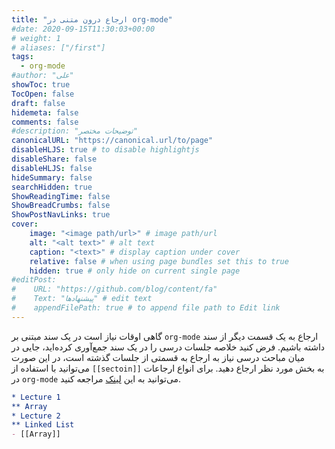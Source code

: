 ```yaml
---
title: "ارجاع درون متنی در org-mode"
#date: 2020-09-15T11:30:03+00:00
# weight: 1
# aliases: ["/first"]
tags:
  - org-mode
#author: "علی"
showToc: true
TocOpen: false
draft: false
hidemeta: false
comments: false
#description: "توضیحات مختصر"
canonicalURL: "https://canonical.url/to/page"
disableHLJS: true # to disable highlightjs
disableShare: false
disableHLJS: false
hideSummary: false
searchHidden: true
ShowReadingTime: false
ShowBreadCrumbs: false
ShowPostNavLinks: true
cover:
    image: "<image path/url>" # image path/url
    alt: "<alt text>" # alt text
    caption: "<text>" # display caption under cover
    relative: false # when using page bundles set this to true
    hidden: true # only hide on current single page
#editPost:
#    URL: "https://github.com/blog/content/fa"
#    Text: "پیشنهادها" # edit text
#    appendFilePath: true # to append file path to Edit link
---
```


گاهی اوقات نیاز است در یک سند مبتنی بر `org-mode` ارجاع به یک قسمت
دیگر از سند داشته باشیم. فرض کنید خلاصه جلسات درسی را در یک سند
جمع‌آوری کرده‌اید، جایی در میان مباحث درسی نیاز به ارجاع به قسمتی از
جلسات گذشته است، در این صورت می‌توانید با استفاده از `[[sectoin]]` به
بخش مورد نظر ارجاع دهید. برای انواع ارجاعات در `org-mode` می‌توانید به
این [لینک](https://orgmode.org/manual/Internal-Links.html) مراجعه
کنید.

```org
* Lecture 1
** Array
* Lecture 2
** Linked List
- [[Array]]
```
